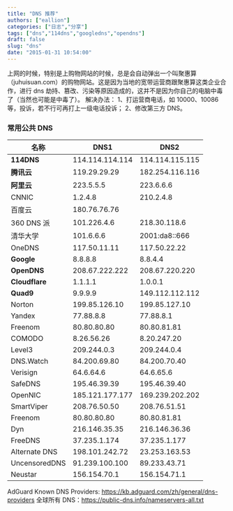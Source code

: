 ```yaml
---
title: "DNS 推荐"
authors: ["eallion"]
categories: ["日志","分享"]
tags: ["dns","114dns","googledns","opendns"]
draft: false
slug: "dns"
date: "2015-01-31 10:54:00"
---
```


上网的时候，特别是上购物网站的时候，总是会自动弹出一个叫聚惠算（juhuisuan.com）的购物网站。这是因为当地的宽带运营商跟聚惠算这类企业合作，进行 dns 劫持、篡改、污染等原因造成的，这并不是因为你自己的电脑中毒了（当然也可能是中毒了）。
解决办法：
1、打运营商电话，如 10000、10086 等，投诉，若不行可再打上一级电话投诉；
2、修改第三方 DNS。

### 常用公共 DNS

| 名称 | DNS1|DNS2|
|---|---|---|
|**114DNS**|114.114.114.114 |114.114.115.115|
|**腾讯云**|119.29.29.29 |182.254.116.116|
|**阿里云**|223.5.5.5 |223.6.6.6|
|CNNIC|1.2.4.8 |210.2.4.8|
| 百度云 | 180.76.76.76 ||
|360 DNS 派 | 101.226.4.6 |218.30.118.6|
| 清华大学 | 101.6.6.6 |2001:da8::666|
|OneDNS| 117.50.11.11 |117.50.22.22|
|**Google**| 8.8.8.8 |8.8.4.4|
|**OpenDNS**| 208.67.222.222 |208.67.220.220|
|**Cloudflare**| 1.1.1.1 |1.0.0.1|
|**Quad9**| 9.9.9.9 |149.112.112.112|
|Norton| 199.85.126.10 |199.85.127.10|
|Yandex| 77.88.8.8 |77.88.8.1|
|Freenom| 80.80.80.80 |80.80.81.81|
|COMODO| 8.26.56.26 |8.20.247.20|
|Level3| 209.244.0.3 |209.244.0.4|
|DNS.Watch| 84.200.69.80 |84.200.70.40|
|Verisign| 64.6.64.6 |64.6.65.6|
|SafeDNS| 195.46.39.39 |195.46.39.40|
|OpenNIC| 185.121.177.177 |169.239.202.202|
|SmartViper| 208.76.50.50 |208.76.51.51|
|Freenom| 80.80.80.80 |80.80.81.81|
|Dyn| 216.146.35.35 |216.146.36.36|
|FreeDNS| 37.235.1.174 |37.235.1.177|
|Alternate DNS| 198.101.242.72 |23.253.163.53|
|UncensoredDNS| 91.239.100.100 |89.233.43.71|
|Neustar| 156.154.70.1 |156.154.71.1|

AdGuard Known DNS Providers: <https://kb.adguard.com/zh/general/dns-providers>
全球所有 DNS：<a href="<<<https://public-dns.info/nameservers-all.txt>>>" target="_blank">https://public-dns.info/nameservers-all.txt</a>
